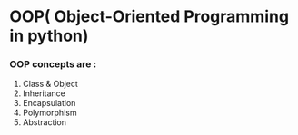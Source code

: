 <h1>OOP( Object-Oriented Programming in python)</h1>
<h3>OOP concepts are :</h3>
<div>
<ol tpye="number">
<li>Class & Object</li>
<li>Inheritance</li>
<li>Encapsulation</li>
<li>Polymorphism</li>
<li>Abstraction</li>
</ol>
</div>